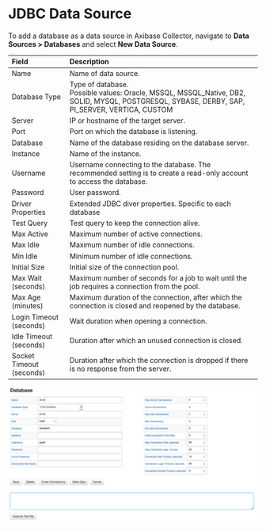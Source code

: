 # JDBC Data Source

To add a database as a data source in Axibase Collector, navigate to **Data Sources > Databases** and select **New Data Source**.

| Field        | Description |
|:-------------|:-------------|
| Name | Name of data source. |
| Database Type  | Type of database. <br> Possible values: Oracle, MSSQL, MSSQL_Native, DB2, SOLID, MYSQL, POSTGRESQL, SYBASE, DERBY, SAP, PI_SERVER, VERTICA, CUSTOM      |
| Server | IP or hostname of the target server. |
| Port | Port on which the database is listening. |
| Database | Name of the database residing on the database server. |
| Instance | Name of the instance. |
| Username | Username connecting to the database. The recommended setting is to create a read-only account to access the database. |
| Password | User password. |
| Driver Properties | Extended JDBC diver properties. Specific to each database |
| Test Query | Test query to keep the connection alive. |
| Max Active | Maximum number of active connections. |
| Max Idle | Maximum number of idle connections. |
| Min Idle | Minimum number of idle connections. |
| Initial Size | Initial size of the connection pool. |
| Max Wait (seconds) | Maximum number of seconds for a job to wait until the job requires a connection from the pool. |
| Max Age (minutes) | Maximum duration of the connection, after which the connection is closed and reopened by the database. |
| Login Timeout (seconds) | Wait duration when opening a connection. |
| Idle Timeout (seconds) | Duration after which an unused connection is closed. |
| Socket Timeout (seconds) | Duration after which the connection is dropped if there is no response from the server. |

![](./images/datasource-database.png)
